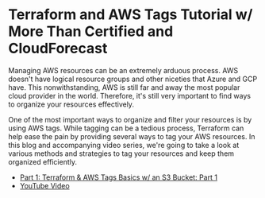 # Terraform and AWS Tags Tutorial w/ More Than Certified and CloudForecast

Managing AWS resources can be an extremely arduous process. AWS doesn't have logical resource groups and other niceties that Azure and GCP have. This nonwithstanding, AWS is still far and away the most popular cloud provider in the world. Therefore, it's still very important to find ways to organize your resources effectively.

One of the most important ways to organize and filter your resources is by using AWS tags. While tagging can be a tedious process, Terraform can help ease the pain by providing several ways to tag your AWS resources. In this blog and accompanying video series, we're going to take a look at various methods and strategies to tag your resources and keep them organized efficiently.

- [Part 1: Terraform & AWS Tags Basics w/ an S3 Bucket: Part 1](https://www.cloudforecast.io/blog/terraform-s3-bucket-aws-tags/)
- [YouTube Video](https://youtu.be/-U6k0eQSVfc)

